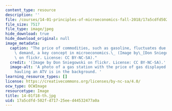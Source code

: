 ```yaml
---
content_type: resource
description: ''
file: /courses/14-01-principles-of-microeconomics-fall-2018/17a5cdfd502fd71725eed44532477a0a_14-01f18-th.jpg
file_size: 7517
file_type: image/jpeg
hide_download: true
hide_download_original: null
image_metadata:
  caption: "The price of commodities, such as gasoline, fluctuates due to supply and\
    \ demand, a key concept in microeconomics.\_ (Image by\_[Don Sniegowski](https://www.flickr.com/photos/sniegowski/49690472377/)\
    \ on flickr. License: CC BY-NC-SA)."
  credit: '(Image by Don Sniegowski on flickr. License: CC BY-NC-SA).'
  image-alt: 'A photo of a gas station with the price of gas displayed. A pickup truck
    hauling an ATV is in the background. '
learning_resource_types: []
license: https://creativecommons.org/licenses/by-nc-sa/4.0/
ocw_type: OCWImage
resourcetype: Image
title: 14-01f18-th.jpg
uid: 17a5cdfd-502f-d717-25ee-d44532477a0a
---
```

